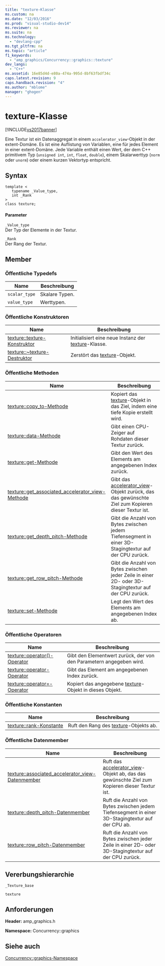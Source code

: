```yaml
---
title: "texture-Klasse"
ms.custom: na
ms.date: "12/03/2016"
ms.prod: "visual-studio-dev14"
ms.reviewer: na
ms.suite: na
ms.technology: 
  - "devlang-cpp"
ms.tgt_pltfrm: na
ms.topic: "article"
f1_keywords: 
  - "amp_graphics/Concurrency::graphics::texture"
dev_langs: 
  - "C++"
ms.assetid: 16e85d4d-e80a-474a-995d-8bf63fbdf34c
caps.latest.revision: 9
caps.handback.revision: "4"
ms.author: "mblome"
manager: "ghogen"
---
```

# texture-Klasse
[!INCLUDE[vs2017banner](../../../assembler/inline/includes/vs2017banner.md)]

Eine Textur ist ein Datenaggregat in einem `accelerator_view`\-Objekt in der extent\-Domäne.  Es ist eine Auflistung von Variablen, eine für jedes Element in einer extent\-Domäne.  Jede Variable enthält einen Wert, der dem C\+\+ primitivem Typ \(`unsigned int`, `int`, `float`, `double`\), einem Skalarwerttyp \(`norm` oder `unorm`\) oder einem kurzen Vektortyp entspricht.  
  
## Syntax  
  
```  
template <  
   typename _Value_type,  
   int _Rank  
>  
class texture;  
```  
  
#### Parameter  
 `_Value_type`  
 Der Typ der Elemente in der Textur.  
  
 `_Rank`  
 Der Rang der Textur.  
  
## Member  
  
### Öffentliche Typedefs  
  
|Name|**Beschreibung**|  
|----------|----------------------|  
|`scalar_type`|Skalare Typen.|  
|`value_type`|Werttypen.|  
  
### Öffentliche Konstruktoren  
  
|Name|**Beschreibung**|  
|----------|----------------------|  
|[texture::texture\-Konstruktor](../Topic/texture::texture%20Constructor.md)|Initialisiert eine neue Instanz der [texture](../../../parallel/amp/reference/texture-class.md)\-Klasse.|  
|[texture::~texture\-Destruktor](../Topic/texture::~texture%20Destructor.md)|Zerstört das [texture](../../../parallel/amp/reference/texture-class.md)\-Objekt.|  
  
### Öffentliche Methoden  
  
|Name|**Beschreibung**|  
|----------|----------------------|  
|[texture::copy\_to\-Methode](../Topic/texture::copy_to%20Method.md)|Kopiert das [texture](../../../parallel/amp/reference/texture-class.md)\-Objekt in das Ziel, indem eine tiefe Kopie erstellt wird.|  
|[texture::data\-Methode](../Topic/texture::data%20Method.md)|Gibt einen CPU\-Zeiger auf Rohdaten dieser Textur zurück.|  
|[texture::get\-Methode](../Topic/texture::get%20Method.md)|Gibt den Wert des Elements am angegebenen Index zurück.|  
|[texture::get\_associated\_accelerator\_view\-Methode](../Topic/texture::get_associated_accelerator_view%20Method.md)|Gibt das [accelerator\_view](../../../parallel/amp/reference/accelerator-view-class.md)\-Objekt zurück, das das gewünschte Ziel zum Kopieren dieser Textur ist.|  
|[texture::get\_depth\_pitch\-Methode](../Topic/texture::get_depth_pitch%20Method.md)|Gibt die Anzahl von Bytes zwischen jedem Tiefensegment in einer 3D\-Stagingtextur auf der CPU zurück.|  
|[texture::get\_row\_pitch\-Methode](../Topic/texture::get_row_pitch%20Method.md)|Gibt die Anzahl von Bytes zwischen jeder Zeile in einer 2D\- oder 3D\-Stagingtextur auf der CPU zurück.|  
|[texture::set\-Methode](../Topic/texture::set%20Method.md)|Legt den Wert des Elements am angegebenen Index ab.|  
  
### Öffentliche Operatoren  
  
|Name|**Beschreibung**|  
|----------|----------------------|  
|[texture::operator\(\)\-Operator](../Topic/texture::operator\(\)%20Operator.md)|Gibt den Elementwert zurück, der von den Parametern angegeben wird.|  
|[texture::operator\-Operator](../Topic/texture::operatorOperator.md)|Gibt das Element am angegebenen Index zurück.|  
|[texture::operator\=\-Operator](../Topic/texture::operator=%20Operator.md)|Kopiert das angegebene [texture](../../../parallel/amp/reference/texture-class.md)\-Objekt in dieses Objekt.|  
  
### Öffentliche Konstanten  
  
|Name|**Beschreibung**|  
|----------|----------------------|  
|[texture::rank\-Konstante](../Topic/texture::rank%20Constant.md)|Ruft den Rang des [texture](../../../parallel/amp/reference/texture-class.md)\-Objekts ab.|  
  
### Öffentliche Datenmember  
  
|Name|**Beschreibung**|  
|----------|----------------------|  
|[texture::associated\_accelerator\_view\-Datenmember](../Topic/texture::associated_accelerator_view%20Data%20Member.md)|Ruft das [accelerator\_view](../../../parallel/amp/reference/accelerator-view-class.md)\-Objekt ab, das das gewünschte Ziel zum Kopieren dieser Textur ist.|  
|[texture::depth\_pitch\-Datenmember](../Topic/texture::depth_pitch%20Data%20Member.md)|Ruft die Anzahl von Bytes zwischen jedem Tiefensegment in einer 3D\-Stagingtextur auf der CPU ab.|  
|[texture::row\_pitch\-Datenmember](../Topic/texture::row_pitch%20Data%20Member.md)|Ruft die Anzahl von Bytes zwischen jeder Zeile in einer 2D\- oder 3D\-Stagingtextur auf der CPU zurück.|  
  
## Vererbungshierarchie  
 `_Texture_base`  
  
 `texture`  
  
## Anforderungen  
 **Header:** amp\_graphics.h  
  
 **Namespace:** Concurrency::graphics  
  
## Siehe auch  
 [Concurrency::graphics\-Namespace](../../../parallel/amp/reference/concurrency-graphics-namespace.md)